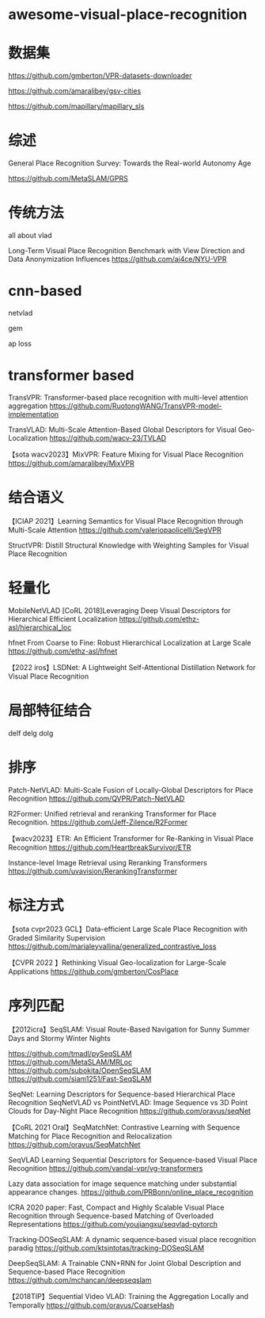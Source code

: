 
# awesome-visual-place-recognition

# 数据集
https://github.com/gmberton/VPR-datasets-downloader

https://github.com/amaralibey/gsv-cities

https://github.com/mapillary/mapillary_sls


# 综述
General Place Recognition Survey: Towards the Real-world Autonomy Age

https://github.com/MetaSLAM/GPRS

# 传统方法

all about vlad

Long-Term Visual Place Recognition Benchmark with View Direction and Data Anonymization Influences
https://github.com/ai4ce/NYU-VPR

# cnn-based
netvlad

gem

ap loss


# transformer based

TransVPR: Transformer-based place recognition with multi-level attention aggregation
https://github.com/RuotongWANG/TransVPR-model-implementation


TransVLAD: Multi-Scale Attention-Based Global Descriptors for Visual Geo-Localization
https://github.com/wacv-23/TVLAD

【sota wacv2023】MixVPR: Feature Mixing for Visual Place Recognition
https://github.com/amaralibey/MixVPR


# 结合语义
【ICIAP 2021】Learning Semantics for Visual Place Recognition through Multi-Scale Attention
https://github.com/valeriopaolicelli/SegVPR

StructVPR: Distill Structural Knowledge with Weighting Samples for Visual Place Recognition

# 轻量化

MobileNetVLAD
[CoRL 2018]Leveraging Deep Visual Descriptors for Hierarchical Efficient Localization
https://github.com/ethz-asl/hierarchical_loc

hfnet
From Coarse to Fine: Robust Hierarchical Localization at Large Scale
https://github.com/ethz-asl/hfnet

【2022 iros】LSDNet: A Lightweight Self-Attentional Distillation Network for Visual Place Recognition


# 局部特征结合
delf
delg
dolg




# 排序
Patch-NetVLAD: Multi-Scale Fusion of Locally-Global Descriptors for Place Recognition
https://github.com/QVPR/Patch-NetVLAD

R2Former: Unified retrieval and reranking Transformer for Place Recognition.
https://github.com/Jeff-Zilence/R2Former

【wacv2023】ETR: An Efficient Transformer for Re-Ranking in Visual Place Recognition
https://github.com/HeartbreakSurvivor/ETR


Instance-level Image Retrieval using Reranking Transformers
https://github.com/uvavision/RerankingTransformer


# 标注方式

【sota cvpr2023 GCL】Data-efficient Large Scale Place Recognition with Graded Similarity Supervision
https://github.com/marialeyvallina/generalized_contrastive_loss

【CVPR 2022 】Rethinking Visual Geo-localization for Large-Scale Applications
https://github.com/gmberton/CosPlace





# 序列匹配

【2012icra】SeqSLAM: Visual Route-Based Navigation for Sunny Summer Days and Stormy Winter Nights

https://github.com/tmadl/pySeqSLAM
https://github.com/MetaSLAM/MRLoc
https://github.com/subokita/OpenSeqSLAM
https://github.com/siam1251/Fast-SeqSLAM


SeqNet: Learning Descriptors for Sequence-based Hierarchical Place Recognition
SeqNetVLAD vs PointNetVLAD: Image Sequence vs 3D Point Clouds for Day-Night Place Recognition
https://github.com/oravus/seqNet


【CoRL 2021 Oral】SeqMatchNet: Contrastive Learning with Sequence Matching for Place Recognition and Relocalization
https://github.com/oravus/SeqMatchNet


SeqVLAD
Learning Sequential Descriptors for Sequence-based Visual Place Recognition
https://github.com/vandal-vpr/vg-transformers


Lazy data association for image sequence matching under substantial appearance changes.
https://github.com/PRBonn/online_place_recognition

ICRA 2020 paper: Fast, Compact and Highly Scalable Visual Place Recognition through Sequence-based Matching of Overloaded Representations 
https://github.com/youjiangxu/seqvlad-pytorch

Tracking‐DOSeqSLAM: A dynamic sequence‐based visual place recognition paradig
https://github.com/ktsintotas/tracking-DOSeqSLAM


DeepSeqSLAM: A Trainable CNN+RNN for Joint Global Description and Sequence-based Place Recognition
https://github.com/mchancan/deepseqslam

【2018TIP】Sequential Video VLAD: Training the Aggregation Locally and Temporally
https://github.com/oravus/CoarseHash